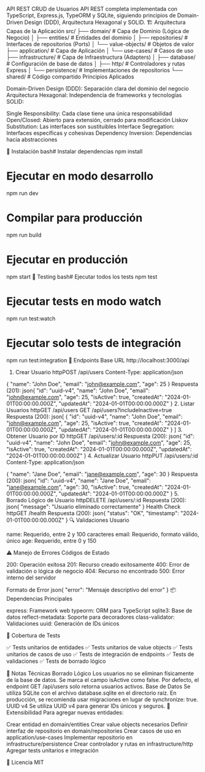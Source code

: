API REST CRUD de Usuarios
API REST completa implementada con TypeScript, Express.js, TypeORM y SQLite, siguiendo principios de Domain-Driven Design (DDD), Arquitectura Hexagonal y SOLID.
🏗️ Arquitectura
Capas de la Aplicación
src/
├── domain/                    # Capa de Dominio (Lógica de Negocio)
│   ├── entities/             # Entidades del dominio
│   ├── repositories/         # Interfaces de repositorios (Ports)
│   └── value-objects/        # Objetos de valor
├── application/              # Capa de Aplicación
│   └── use-cases/           # Casos de uso
├── infrastructure/           # Capa de Infraestructura (Adapters)
│   ├── database/            # Configuración de base de datos
│   ├── http/                # Controladores y rutas Express
│   └── persistence/         # Implementaciones de repositorios
└── shared/                   # Código compartido
Principios Aplicados

Domain-Driven Design (DDD): Separación clara del dominio del negocio
Arquitectura Hexagonal: Independencia de frameworks y tecnologías
SOLID:

Single Responsibility: Cada clase tiene una única responsabilidad
Open/Closed: Abierto para extensión, cerrado para modificación
Liskov Substitution: Las interfaces son sustituibles
Interface Segregation: Interfaces específicas y cohesivas
Dependency Inversion: Dependencias hacia abstracciones



🚀 Instalación
bash# Instalar dependencias
npm install

# Ejecutar en modo desarrollo
npm run dev

# Compilar para producción
npm run build

# Ejecutar en producción
npm start
🧪 Testing
bash# Ejecutar todos los tests
npm test

# Ejecutar tests en modo watch
npm run test:watch

# Ejecutar solo tests de integración
npm run test:integration
📡 Endpoints
Base URL
http://localhost:3000/api
1. Crear Usuario
httpPOST /api/users
Content-Type: application/json

{
  "name": "John Doe",
  "email": "john@example.com",
  "age": 25
}
Respuesta (201):
json{
  "id": "uuid-v4",
  "name": "John Doe",
  "email": "john@example.com",
  "age": 25,
  "isActive": true,
  "createdAt": "2024-01-01T00:00:00.000Z",
  "updatedAt": "2024-01-01T00:00:00.000Z"
}
2. Listar Usuarios
httpGET /api/users
GET /api/users?includeInactive=true
Respuesta (200):
json[
  {
    "id": "uuid-v4",
    "name": "John Doe",
    "email": "john@example.com",
    "age": 25,
    "isActive": true,
    "createdAt": "2024-01-01T00:00:00.000Z",
    "updatedAt": "2024-01-01T00:00:00.000Z"
  }
]
3. Obtener Usuario por ID
httpGET /api/users/:id
Respuesta (200):
json{
  "id": "uuid-v4",
  "name": "John Doe",
  "email": "john@example.com",
  "age": 25,
  "isActive": true,
  "createdAt": "2024-01-01T00:00:00.000Z",
  "updatedAt": "2024-01-01T00:00:00.000Z"
}
4. Actualizar Usuario
httpPUT /api/users/:id
Content-Type: application/json

{
  "name": "Jane Doe",
  "email": "jane@example.com",
  "age": 30
}
Respuesta (200):
json{
  "id": "uuid-v4",
  "name": "Jane Doe",
  "email": "jane@example.com",
  "age": 30,
  "isActive": true,
  "createdAt": "2024-01-01T00:00:00.000Z",
  "updatedAt": "2024-01-01T00:00:00.000Z"
}
5. Borrado Lógico de Usuario
httpDELETE /api/users/:id
Respuesta (200):
json{
  "message": "Usuario eliminado correctamente"
}
Health Check
httpGET /health
Respuesta (200):
json{
  "status": "OK",
  "timestamp": "2024-01-01T00:00:00.000Z"
}
🔍 Validaciones
Usuario

name: Requerido, entre 2 y 100 caracteres
email: Requerido, formato válido, único
age: Requerido, entre 0 y 150

⚠️ Manejo de Errores
Códigos de Estado

200: Operación exitosa
201: Recurso creado exitosamente
400: Error de validación o lógica de negocio
404: Recurso no encontrado
500: Error interno del servidor

Formato de Error
json{
  "error": "Mensaje descriptivo del error"
}
📦 Dependencias Principales

express: Framework web
typeorm: ORM para TypeScript
sqlite3: Base de datos
reflect-metadata: Soporte para decoradores
class-validator: Validaciones
uuid: Generación de IDs únicos

🧪 Cobertura de Tests

✅ Tests unitarios de entidades
✅ Tests unitarios de value objects
✅ Tests unitarios de casos de uso
✅ Tests de integración de endpoints
✅ Tests de validaciones
✅ Tests de borrado lógico

📝 Notas Técnicas
Borrado Lógico
Los usuarios no se eliminan físicamente de la base de datos. Se marca el campo isActive como false. Por defecto, el endpoint GET /api/users solo retorna usuarios activos.
Base de Datos
Se utiliza SQLite con el archivo database.sqlite en el directorio raíz. En producción, se recomienda usar migraciones en lugar de synchronize: true.
UUID v4
Se utiliza UUID v4 para generar IDs únicos y seguros.
🔄 Extensibilidad
Para agregar nuevas entidades:

Crear entidad en domain/entities
Crear value objects necesarios
Definir interfaz de repositorio en domain/repositories
Crear casos de uso en application/use-cases
Implementar repositorio en infrastructure/persistence
Crear controlador y rutas en infrastructure/http
Agregar tests unitarios e integración

📄 Licencia
MIT